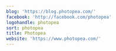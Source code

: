 ```yaml
---
blog: 'https://blog.photopea.com/'
facebook: 'http://facebook.com/photopea'
logohandle: photopea
sort: photopea
title: Photopea
website: 'https://www.photopea.com/'
---
```

